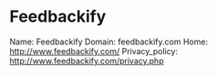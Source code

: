 
# Feedbackify

Name: Feedbackify
Domain: feedbackify.com
Home: http://www.feedbackify.com/
Privacy_policy: http://www.feedbackify.com/privacy.php
